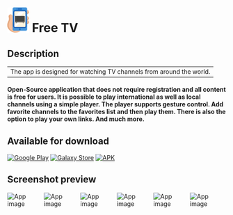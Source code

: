 # <img alt="Logo" src="https://github.com/phstudio2/images/blob/main/apps/freetv.png" width="50" /> Free TV

## Description

<table>
 <tr>
 <td>The app is designed for watching TV channels from around the world.</td>
    </tr>
</table>

#### Open-Source application that does not require registration and all content is free for users. It is possible to play international as well as local channels using a simple player. The player supports gesture control. Add favorite channels to the favorites list and then play them. There is also the option to play your own links. And much more.

## Available for download
[![Google Play](https://img.shields.io/badge/Google_Play-414141?style=for-the-badge&logo=google-play&logoColor=white)](https://play.google.com/store/apps/details?id=com.phstudio.freetv) [![Galaxy Store](https://shields.io/badge/Galaxy%20Store-e013a0?style=for-the-badge&logo=samsung&logoColor=white)](https://galaxystore.samsung.com/detail/com.phstudio.freetv) [![APK](https://shields.io/badge/APK-7MB-58a6ff?style=for-the-badge&logo=github&logoColor=white)](https://github.com/phstudio2/FreeTV/releases/download/1.3/FreeTV1-3.apk)

## Screenshot preview
<div style="display:flex;">
<img alt="App image" src="https://github.com/phstudio2/FreeTV/blob/master/fastlane/metadata/android/en-US/images/phoneScreenshots/screenshot_1.png?raw=true" width="30%">
<img alt="App image" src="https://github.com/phstudio2/FreeTV/blob/master/fastlane/metadata/android/en-US/images/phoneScreenshots/screenshot_2.png?raw=true" width="30%">
<img alt="App image" src="https://github.com/phstudio2/FreeTV/blob/master/fastlane/metadata/android/en-US/images/phoneScreenshots/screenshot_3.png?raw=true" width="30%">
<img alt="App image" src="https://github.com/phstudio2/FreeTV/blob/master/fastlane/metadata/android/en-US/images/phoneScreenshots/screenshot_4.png?raw=true" width="30%">
<img alt="App image" src="https://github.com/phstudio2/FreeTV/blob/master/fastlane/metadata/android/en-US/images/phoneScreenshots/screenshot_6.png?raw=true" width="30%">
<img align="top" alt="App image" src="https://github.com/phstudio2/FreeTV/blob/master/fastlane/metadata/android/en-US/images/phoneScreenshots/screenshot_5.png?raw=true" width="30%">
</div>
